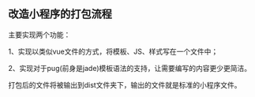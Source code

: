 ## 改造小程序的打包流程

主要实现两个功能：

1、实现以类似vue文件的方式，将模板、JS、样式写在一个文件中；

2、实现对于pug(前身是jade)模板语法的支持，让需要编写的内容更少更简洁。

打包后的文件将被输出到dist文件夹下，输出的文件就是标准的小程序文件。